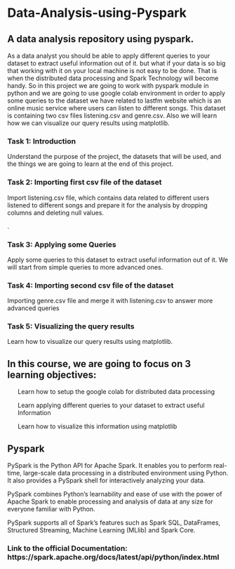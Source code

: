# Data-Analysis-using-Pyspark
<h2>A data analysis repository using pyspark.</h2>
<p>As a data analyst you should be able to apply different queries to your dataset to extract useful information out of it. but what if your data is so big that working with it on your local machine is not easy to be done. That is when the distributed data processing and Spark Technology will become handy. So in this project we are going to work with pyspark module in python and we are going to use google colab environment in order to apply some queries to the dataset we have related to lastfm website which is an online music service where users can listen to different songs. This dataset is containing two csv files listening.csv and genre.csv. Also we will learn how we can visualize our query results using matplotlib.</p>
<h3>Task 1: Introduction</h3>
<p>Understand the purpose of the project, the datasets that will be used, and the things we are going to learn at the end of this project.</p>

<h3>Task 2: Importing first csv file of the dataset</h3>
<p>Import listening.csv file, which contains data related to different users listened to different songs and prepare it for the analysis by dropping columns and deleting null values.</p>.
<h3>Task 3: Applying some Queries</h3>
<p>Apply some queries to this dataset to extract useful information out of it. 
 We will start from simple queries to more advanced ones.</p>

<h3>Task 4: Importing second csv file of the dataset</h3>
<p>Importing genre.csv file and merge it with listening.csv to answer more advanced queries</p>

<h3>Task 5: Visualizing the query results</h3>
<p>Learn how to visualize our query results using matplotlib. </p>

<h2>In this course, we are going to focus on 3 learning objectives:</h2>

<ol>Learn how to setup the google colab for distributed data processing </ol>

<ol>Learn applying different queries to your dataset to extract useful Information</ol>

<ol>Learn how to visualize this information using matplotlib </ol>

<h2>Pyspark</h2>
<p>PySpark is the Python API for Apache Spark. It enables you to perform real-time, large-scale data processing in a distributed environment using Python. It also provides a PySpark shell for interactively analyzing your data.

PySpark combines Python’s learnability and ease of use with the power of Apache Spark to enable processing and analysis of data at any size for everyone familiar with Python.

PySpark supports all of Spark’s features such as Spark SQL, DataFrames, Structured Streaming, Machine Learning (MLlib) and Spark Core.</p>

<h3><b>Link to the official Documentation: https://spark.apache.org/docs/latest/api/python/index.html</b></h3>
